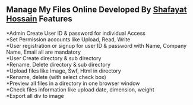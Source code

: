 **Manage My Files Online**
**Developed By <a href="http://shafayat.wemaxedu.com" target="_blank">Shafayat Hossain</a>**
Features
--------
*Admin Create User ID & password for individual Access<br>
*Set Permission accounts like Upload, Read, Write<br>
*User registration or signup for user ID & password with Name, Company Name, Email all are mandatory <br>
*User Create directory & sub directory<br>
*Rename, Delete directory & sub directory<br>
*Upload files like Image, Swf, Html in directory<br>
*Rename, delete (with select check box)<br>
*Preview all files in a directory in one browser window <br>
*Check files information like upload date, dimension, weight<br>
*Export all div to image<br>
